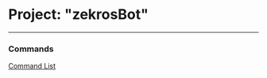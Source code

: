 # Project: "zekrosBot"
-----

### Commands

[Command List](https://docs.google.com/spreadsheets/d/1vDsZgn49s6D1OCfyJE0aAixgbMfHb1n6ybHPG8g2Ing/edit?usp=sharing)
